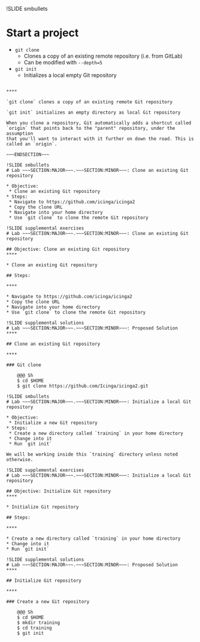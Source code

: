 !SLIDE smbullets
# Start a project

* `git clone`
  * Clones a copy of an existing remote repository (i.e. from GitLab)
  * Can be modified with `--depth=5`
* `git init`
  * Initializes a local empty Git repository

~~~SECTION:handouts~~~

****

`git clone` clones a copy of an existing remote Git repository

`git init` initializes an empty directory as local Git repository

When you clone a repository, Git automatically adds a shortcut called
`origin` that points back to the "parent" repository, under the assumption
that you'll want to interact with it further on down the road. This is
called an `origin`.

~~~ENDSECTION~~~

!SLIDE smbullets
# Lab ~~~SECTION:MAJOR~~~.~~~SECTION:MINOR~~~: Clone an existing Git repository

* Objective:
 * Clone an existing Git repository
* Steps:
 * Navigate to https://github.com/icinga/icinga2
 * Copy the clone URL
 * Navigate into your home directory
 * Use `git clone` to clone the remote Git repository

!SLIDE supplemental exercises
# Lab ~~~SECTION:MAJOR~~~.~~~SECTION:MINOR~~~: Clone an existing Git repository

## Objective: Clone an existing Git repository
****

* Clone an existing Git repository

## Steps:

****

* Navigate to https://github.com/icinga/icinga2
* Copy the clone URL
* Navigate into your home directory
* Use `git clone` to clone the remote Git repository

!SLIDE supplemental solutions
# Lab ~~~SECTION:MAJOR~~~.~~~SECTION:MINOR~~~: Proposed Solution
****

## Clone an existing Git repository

****

### Git clone

    @@@ Sh
    $ cd $HOME
    $ git clone https://github.com/Icinga/icinga2.git

!SLIDE smbullets
# Lab ~~~SECTION:MAJOR~~~.~~~SECTION:MINOR~~~: Initialize a local Git repository

* Objective:
 * Initialize a new Git repository
* Steps:
 * Create a new directory called `training` in your home directory
 * Change into it
 * Run `git init`

We will be working inside this `training` directory unless noted otherwise.

!SLIDE supplemental exercises
# Lab ~~~SECTION:MAJOR~~~.~~~SECTION:MINOR~~~: Initialize a local Git repository

## Objective: Initialize Git repository
****

* Initialize Git repository

## Steps:

****

* Create a new directory called `training` in your home directory
* Change into it
* Run `git init`

!SLIDE supplemental solutions
# Lab ~~~SECTION:MAJOR~~~.~~~SECTION:MINOR~~~: Proposed Solution
****

## Initialize Git repository

****

### Create a new Git repository

    @@@ Sh
    $ cd $HOME
    $ mkdir training
    $ cd training
    $ git init

